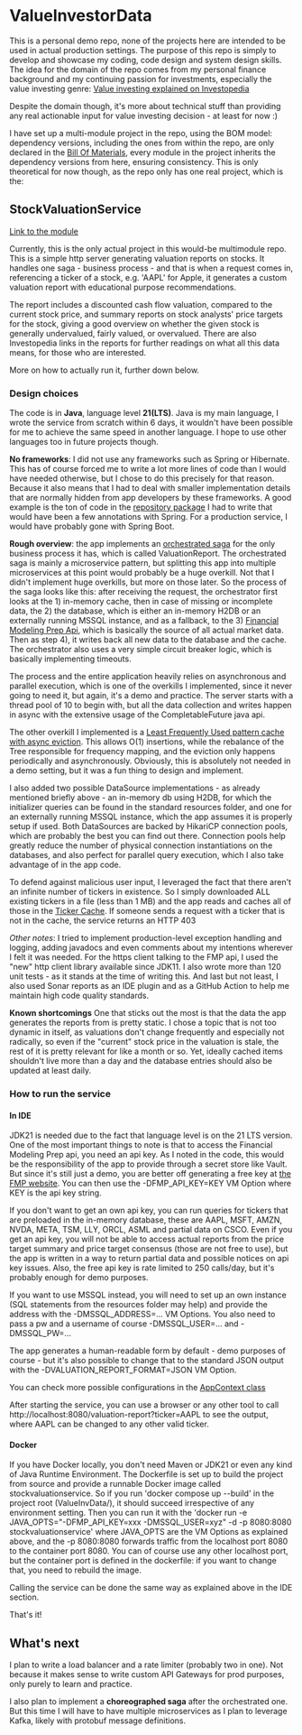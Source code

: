 # ValueInvestorData 

This is a personal demo repo, none of the projects here are intended to be used in actual production settings. 
The purpose of this repo is simply to develop and showcase my coding, code design and system design skills.
The idea for the domain of the repo comes from my personal finance background and my continuing passion for investments, especially 
the value investing genre: [Value investing explained on Investopedia](https://www.investopedia.com/terms/v/valueinvesting.asp)

Despite the domain though, it's more about technical stuff than providing any real actionable input for value investing decision - at least for now :)

I have set up a multi-module project in the repo, using the BOM model: dependency versions, including the ones from within the repo, are only declared in the [Bill Of Materials](pom.xml), every module in the project inherits the dependency versions from here, ensuring consistency. This is only theoretical for now though, as the repo only has one real project, which is the:

## StockValuationService
[Link to the module](services/StockValuationService)


Currently, this is the only actual project in this would-be multimodule repo.
This is a simple http server generating valuation reports on stocks. It handles one saga - business process - and that is 
when a request comes in, referencing a ticker of a stock, e.g. 'AAPL' for Apple, it generates a custom valuation report with educational purpose recommendations.

The report includes a discounted cash flow valuation, compared to the current stock price, and summary reports on stock analysts' price targets for the stock, giving a good overview on whether the given stock is generally undervalued, fairly valued, or overvalued.
There are also Investopedia links in the reports for further readings on what all this data means, for those who are interested.

More on how to actually run it, further down below.

### Design choices

The code is in **Java**, language level **21(LTS)**. Java is my main language, I wrote the service from scratch within 6 days, it wouldn't have been possible for me to achieve the same speed in another language. I hope to use other languages too in future projects though.


**No frameworks**: I did not use any frameworks such as Spring or Hibernate. This has of course forced me to write a lot more lines of code than I would have needed otherwise, but I chose to do this precisely for that reason. Because it also means
that I had to deal with smaller implementation details that are normally hidden from app developers by these frameworks. A good example is the ton of code in the [repository package](services/StockValuationService/src/main/java/com/szilberhornz/valueinvdata/services/stockvaluation/repository) I had to write that would have been a few annotations with Spring. For a production service, I would have probably gone with 
Spring Boot. 

**Rough overview**: the app implements an [orchestrated saga](services/StockValuationService/src/main/java/com/szilberhornz/valueinvdata/services/stockvaluation/valuationreport/VRSagaOrchestrator.java) for the only business process it has, which is called ValuationReport. 
The orchestrated saga is mainly a microservice pattern, but splitting this app into multiple microservices at this point would probably be a huge overkill. Not that I didn't implement huge overkills, but more on those later. So the process of the saga looks like this: after receiving the request, the orchestrator first looks at the 1) in-memory cache, then in case of missing or incomplete data, the 2) the database, which is either an in-memory H2DB or an externally running MSSQL instance, and as a fallback, to the 3) [Financial Modeling Prep Api](https://financialmodelingprep.com/developer/docs/), 
which is basically the source of all actual market data. Then as step 4), it writes back all new data to the database and the cache. The orchestrator also uses a very simple circuit breaker logic, which is basically implementing timeouts.

The process and the entire application heavily relies on asynchronous and parallel execution, which is one of the overkills I implemented, since it never going to need it, but again, it's a demo and practice. The server starts with a thread pool of 10 to begin with, but all the data collection and writes happen in async with the extensive usage of the CompletableFuture java api. 

The other overkill I implemented is a [Least Frequently Used pattern cache with async eviction](services/StockValuationService/src/main/java/com/szilberhornz/valueinvdata/services/stockvaluation/utility/cache/ValuationServerLFUCache.java). This allows O(1) insertions, while the rebalance of the Tree responsible for frequency mapping, and the eviction only happens periodically and asynchronously. Obviously, this is absolutely not needed in a demo setting, but it was a fun thing to design and implement.

I also added two possible DataSource implementations - as already mentioned briefly above - an in-memory db using H2DB, for which the initializer queries can be found in the standard resources folder, and one for an externally running MSSQL instance, which the app assumes it is properly setup if used. Both DataSources are backed by HikariCP connection pools, which are probably the best you can find out there. Connection pools help greatly reduce the number of physical connection instantiations on the databases, and also perfect for parallel query execution, which I also take advantage of in the app code.

To defend against malicious user input, I leveraged the fact that there aren't an infinite number of tickers in existence. So I simply downloaded ALL existing tickers in a file (less than 1 MB) and the app reads and caches all of those in the [Ticker Cache](services/StockValuationService/src/main/java/com/szilberhornz/valueinvdata/services/stockvaluation/utility/cache/TickerCache.java). If someone sends a request with a ticker that is not in the cache, the service returns an HTTP 403

*Other notes*: I tried to implement production-level exception handling and logging, adding javadocs and even comments about my intentions wherever I felt it was needed. 
For the https client talking to the FMP api, I used the "new" http client library available since JDK11. I also wrote more than 120 unit tests - as it stands at the time of writing this. 
And last but not least, I also used Sonar reports as an IDE plugin and as a GitHub Action to help me maintain high code quality standards.

**Known shortcomings** One that sticks out the most is that the data the app generates the reports from is pretty static. 
I chose a topic that is not too dynamic in itself, as valuations don't change frequently and especially not radically, so even if the "current" stock price in the valuation is stale, 
the rest of it is pretty relevant for like a month or so. Yet, ideally cached items shouldn't live more than a day and the database entries should also be updated at least daily. 

### How to run the service 

#### In IDE

JDK21 is needed due to the fact that language level is on the 21 LTS version.
One of the most important things to note is that to access the Financial Modeling Prep api, you need an api key. As I noted in the code, this would be the responsibility of the app to provide through 
a secret store like Vault. But since it's still just a demo, you are better off generating a free key at [the FMP website](https://site.financialmodelingprep.com/developer/docs). You can then use the -DFMP_API_KEY=KEY VM Option where KEY is the api key string.

If you don't want to get an own api key, you can run queries for tickers that are preloaded in the in-memory database, these are AAPL, MSFT, AMZN, NVDA, META, TSM, LLY, ORCL, ASML and partial data on CSCO.
Even if you get an api key, you will not be able to access actual reports from the price target summary and price target consensus 
(those are not free to use), but the app is written in a way to return partial data and possible notices on api key issues. Also, the free api key is rate limited to 250 calls/day, but it's probably enough for demo purposes.

If you want to use MSSQL instead, you will need to set up an own instance (SQL statements from the resources folder may help) and provide the address with the 
-DMSSQL_ADDRESS=... VM Options. You also need to pass a pw and a username of course -DMSSQL_USER=... and -DMSSQL_PW=...

The app generates a human-readable form by default - demo purposes of course - but it's also possible to change that to the standard JSON output with the 
-DVALUATION_REPORT_FORMAT=JSON VM Option.

You can check more possible configurations in the [AppContext class](services/StockValuationService/src/main/java/com/szilberhornz/valueinvdata/services/stockvaluation/AppContext.java)

After starting the service, you can use a browser or any other tool to call http://localhost:8080/valuation-report?ticker=AAPL to see the output, where AAPL can be changed to any other valid ticker.


#### Docker

If you have Docker locally, you don't need Maven or JDK21 or even any kind of Java Runtime Environment. The Dockerfile is set up to build the project from source and provide a runnable Docker image called stockvaluationservice.
So if you run 'docker compose up --build' in the project root (ValueInvData/), it should succeed irrespective of any environment setting. 
Then you can run it with the 'docker run -e JAVA_OPTS="-DFMP_API_KEY=xxx -DMSSQL_USER=xyz" -d -p 8080:8080 stockvaluationservice' where JAVA_OPTS are the VM Options as explained above, and the -p 8080:8080 forwards traffic from the localhost port 8080 to the container port 8080. You can of course use any other localhost port, but the container port is defined in the dockerfile: if you want to change that, you need to rebuild the image.

Calling the service can be done the same way as explained above in the IDE section.

That's it!

## What's next

I plan to write a load balancer and a rate limiter (probably two in one). Not because it makes sense to write custom API Gateways for prod purposes, only purely to learn and practice.

I also plan to implement a **choreographed saga** after the orchestrated one. But this time I will have to have multiple microservices as I plan to leverage Kafka, likely with protobuf message definitions.